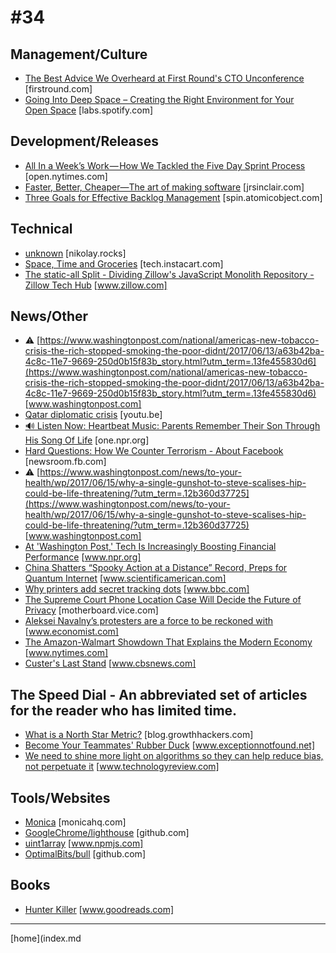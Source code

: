 # #34

 ## Management/Culture
* [The Best Advice We Overheard at First Round's CTO Unconference](http://firstround.com/review/the-best-advice-we-overheard-at-first-rounds-cto-unconference/) [firstround.com]
* [Going Into Deep Space – Creating the Right Environment for Your Open Space](https://labs.spotify.com/2017/05/31/going-into-deep-space-creating-the-right-environment-for-your-open-space/) [labs.spotify.com]

 ## Development/Releases
* [All In a Week’s Work — How We Tackled the Five Day Sprint Process](https://open.nytimes.com/all-in-a-weeks-work-how-we-tackled-the-five-day-sprint-process-c0aba01a6446) [open.nytimes.com]
* [Faster, Better, Cheaper—The art of making software](http://jrsinclair.com/articles/2017/faster-better-cheaper-art-of-making-software/) [jrsinclair.com]
* [Three Goals for Effective Backlog Management](https://spin.atomicobject.com/2017/06/14/effective-backlog-management-goals/) [spin.atomicobject.com]

 ## Technical
* [unknown](http://nikolay.rocks/2017-06-14-monorepo-opinion) [nikolay.rocks]
* [Space, Time and Groceries](https://tech.instacart.com/space-time-and-groceries-a315925acf3a) [tech.instacart.com]
* [The static-all Split - Dividing Zillow's JavaScript Monolith Repository - Zillow Tech Hub](https://www.zillow.com/engineering/dividing-zillows-js-repo/) [www.zillow.com]

 ## News/Other
* &#9888; [https://www.washingtonpost.com/national/americas-new-tobacco-crisis-the-rich-stopped-smoking-the-poor-didnt/2017/06/13/a63b42ba-4c8c-11e7-9669-250d0b15f83b_story.html?utm_term=.13fe455830d6](https://www.washingtonpost.com/national/americas-new-tobacco-crisis-the-rich-stopped-smoking-the-poor-didnt/2017/06/13/a63b42ba-4c8c-11e7-9669-250d0b15f83b_story.html?utm_term=.13fe455830d6) [www.washingtonpost.com]
* [Qatar diplomatic crisis](https://youtu.be/Q3t6NkVcyMA) [youtu.be]
* [🔊 Listen Now: Heartbeat Music: Parents Remember Their Son Through His Song Of Life](http://one.npr.org/?sharedMediaId=533255537:533255538) [one.npr.org]
* [Hard Questions: How We Counter Terrorism - About Facebook](https://newsroom.fb.com/news/2017/06/how-we-counter-terrorism/) [newsroom.fb.com]
* &#9888; [https://www.washingtonpost.com/news/to-your-health/wp/2017/06/15/why-a-single-gunshot-to-steve-scalises-hip-could-be-life-threatening/?utm_term=.12b360d37725](https://www.washingtonpost.com/news/to-your-health/wp/2017/06/15/why-a-single-gunshot-to-steve-scalises-hip-could-be-life-threatening/?utm_term=.12b360d37725) [www.washingtonpost.com]
* [At 'Washington Post,' Tech Is Increasingly Boosting Financial Performance](http://www.npr.org/sections/alltechconsidered/2017/06/13/531099577/at-washington-post-tech-is-increasingly-boosting-financial-performance) [www.npr.org]
* [China Shatters &ldquo;Spooky Action at a Distance&rdquo; Record, Preps for Quantum Internet](https://www.scientificamerican.com/article/china-shatters-ldquo-spooky-action-at-a-distance-rdquo-record-preps-for-quantum-internet/) [www.scientificamerican.com]
* [Why printers add secret tracking dots](http://www.bbc.com/future/story/20170607-why-printers-add-secret-tracking-dots) [www.bbc.com]
* [The Supreme Court Phone Location Case Will Decide the Future of Privacy](https://motherboard.vice.com/en_us/article/scotus-cell-location-privacy-op-ed) [motherboard.vice.com]
* [Aleksei Navalny’s protesters are a force to be reckoned with](http://www.economist.com/news/europe/21723439-anti-corruption-activist-chief-threat-vladimir-putin-next-years-election-aleksei) [www.economist.com]
* [The Amazon-Walmart Showdown That Explains the Modern Economy](https://www.nytimes.com/2017/06/16/upshot/the-amazon-walmart-showdown-that-explains-the-modern-economy.html) [www.nytimes.com]
* [Custer's Last Stand](http://www.cbsnews.com/news/custers-last-stand/) [www.cbsnews.com]

 ## The Speed Dial - An abbreviated set of articles for the reader who has limited time.
* [What is a North Star Metric?](https://blog.growthhackers.com/what-is-a-north-star-metric-b31a8512923f) [blog.growthhackers.com]
* [Become Your Teammates' Rubber Duck](https://www.exceptionnotfound.net/become-your-teammates-rubber-duck/) [www.exceptionnotfound.net]
* [We need to shine more light on algorithms so they can help reduce bias, not perpetuate it](https://www.technologyreview.com/s/607955/inspecting-algorithms-for-bias/) [www.technologyreview.com]

 ## Tools/Websites
* [Monica](https://monicahq.com/) [monicahq.com]
* [GoogleChrome/lighthouse](https://github.com/GoogleChrome/lighthouse) [github.com]
* [uint1array](https://www.npmjs.com/package/uint1array) [www.npmjs.com]
* [OptimalBits/bull](https://github.com/optimalbits/bull) [github.com]

 ## Books
* [Hunter Killer](https://www.goodreads.com/book/show/21471309-hunter-killer) [www.goodreads.com]
___
[home](index.md
